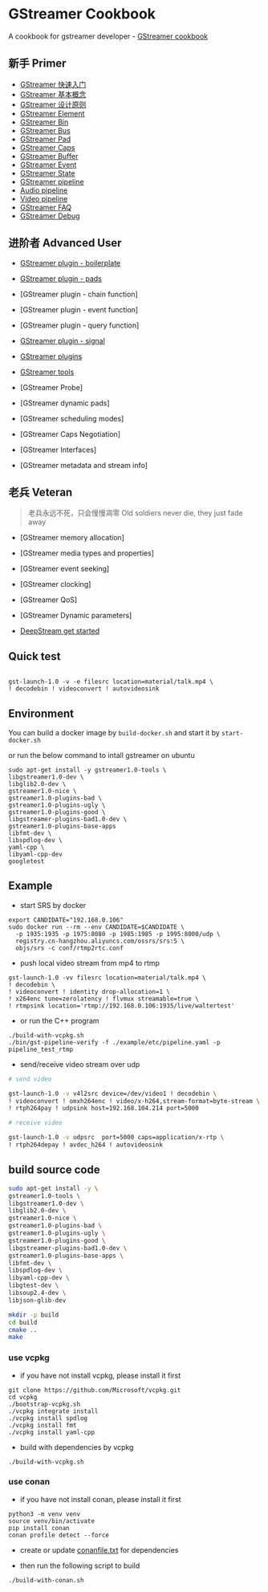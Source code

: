 # GStreamer Cookbook

A cookbook for gstreamer developer - [GStreamer cookbook](https://walterfan.github.io/gstreamer-cookbook/)


## 新手 Primer
* [GStreamer 快速入门](doc/source/1.basic/basic.md)
* [GStreamer 基本概念](doc/source/1.basic/concept.md)
* [GStreamer 设计原则](doc/source/1.basic/design.md)
* [GStreamer Element](doc/source/1.basic/gst-element.md)
* [GStreamer Bin](doc/source/1.basic/gst-bin.md)
* [GStreamer Bus](doc/source/1.basic/gst-bus.md)
* [GStreamer Pad](doc/source/1.basic/gst-pad.md)
* [GStreamer Caps](doc/source/1.basic/gst-caps.md)
* [GStreamer Buffer](doc/source/1.basic/gst-buffer.md)
* [GStreamer Event](doc/source/1.basic/gst-event.md)
* [GStreamer State](doc/source/1.basic/gst-state.md)
* [GStreamer pipeline](doc/source/3.application/pipeline_manipulation.md)
* [Audio pipeline](doc/source/3.application/audio_pipeline.md)
* [Video pipeline](doc/source/3.application/video_pipeline.md)
* [GStreamer FAQ](doc/source/3.application/faq.md)
* [GStreamer Debug](doc/source/3.application/debug.md)

## 进阶者 Advanced User

* [GStreamer plugin - boilerplate](doc/source/4.plugin/1.plugin-boilerplate.md)
* [GStreamer plugin - pads](doc/source/4.plugin/2.plugin-pads.md)
* [GStreamer plugin - chain function]
* [GStreamer plugin - event function]
* [GStreamer plugin - query function]
* [GStreamer plugin - signal](doc/source/4.plugin/7.plugin-signal.md)
* [GStreamer plugins](doc/source/4.plugin/index.rst)
* [GStreamer tools](doc/source/5.tool/index.rst)

* [GStreamer Probe]
* [GStreamer dynamic pads]
* [GStreamer scheduling modes]
* [GStreamer Caps Negotiation]
* [GStreamer Interfaces]
* [GStreamer metadata and stream info]

## 老兵 Veteran

> 老兵永远不死，只会慢慢凋零 Old soldiers never die, they just fade away

* [GStreamer memory allocation]
* [GStreamer media types and properties]
* [GStreamer event seeking]
* [GStreamer clocking]
* [GStreamer QoS]
* [GStreamer Dynamic parameters]

* [DeepStream get started](doc/source/3.application/deepstream.md)


## Quick test

```

gst-launch-1.0 -v -e filesrc location=material/talk.mp4 \
! decodebin ! videoconvert ! autovideosink

```

## Environment

You can build a docker image by `build-docker.sh`
and start it by `start-docker.sh`

or run the below command to intall gstreamer on ubuntu

```
sudo apt-get install -y gstreamer1.0-tools \
libgstreamer1.0-dev \
libglib2.0-dev \
gstreamer1.0-nice \
gstreamer1.0-plugins-bad \
gstreamer1.0-plugins-ugly \
gstreamer1.0-plugins-good \
libgstreamer-plugins-bad1.0-dev \
gstreamer1.0-plugins-base-apps
libfmt-dev \
libspdlog-dev \
yaml-cpp \
libyaml-cpp-dev
googletest
```

## Example
* start SRS by docker
```
export CANDIDATE="192.168.0.106"
sudo docker run --rm --env CANDIDATE=$CANDIDATE \
  -p 1935:1935 -p 1975:8080 -p 1985:1985 -p 1995:8000/udp \
  registry.cn-hangzhou.aliyuncs.com/ossrs/srs:5 \
  objs/srs -c conf/rtmp2rtc.conf
```

* push local video stream from mp4 to rtmp

```
gst-launch-1.0 -vv filesrc location=material/talk.mp4 \
! decodebin \
! videoconvert ! identity drop-allocation=1 \
! x264enc tune=zerolatency ! flvmux streamable=true \
! rtmpsink location='rtmp://192.168.0.106:1935/live/waltertest'
```

* or run the C++ program

```
./build-with-vcpkg.sh
./bin/gst-pipeline-verify -f ./example/etc/pipeline.yaml -p pipeline_test_rtmp
```

* send/receive video stream over udp

```sh
# send video

gst-launch-1.0 -v v4l2src device=/dev/video1 ! decodebin \
! videoconvert ! omxh264enc ! video/x-h264,stream-format=byte-stream \
! rtph264pay ! udpsink host=192.168.104.214 port=5000

# receive video

gst-launch-1.0 -v udpsrc  port=5000 caps=application/x-rtp \
! rtph264depay ! avdec_h264 ! autovideosink

```
## build source code

```sh
sudo apt-get install -y \
gstreamer1.0-tools \
libgstreamer1.0-dev \
libglib2.0-dev \
gstreamer1.0-nice \
gstreamer1.0-plugins-bad \
gstreamer1.0-plugins-ugly \
gstreamer1.0-plugins-good \
libgstreamer-plugins-bad1.0-dev \
gstreamer1.0-plugins-base-apps \
libfmt-dev \
libspdlog-dev \
libyaml-cpp-dev \
libgtest-dev \
libsoup2.4-dev \
libjson-glib-dev

mkdir -p build
cd build
cmake ..
make
```

### use vcpkg

* if you have not install vcpkg, please install it first

```
git clone https://github.com/Microsoft/vcpkg.git
cd vcpkg
./bootstrap-vcpkg.sh
./vcpkg integrate install
./vcpkg install spdlog
./vcpkg install fmt
./vcpkg install yaml-cpp
```

* build with dependencies by vcpkg

```
./build-with-vcpkg.sh
```

### use conan

* if you have not install conan, please install it first
```
python3 -m venv venv
source venv/bin/activate
pip install conan
conan profile detect --force
```

* create or update [conanfile.txt](conanfile.txt) for dependencies
  
* then run the following script to build
  
```
./build-with-conan.sh

```


